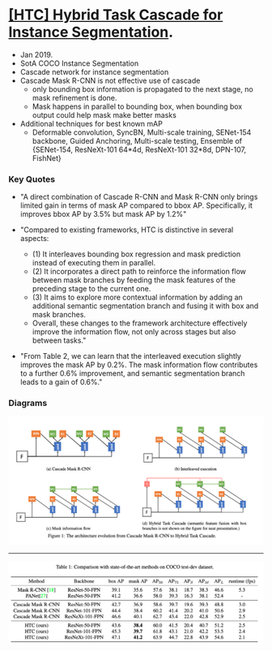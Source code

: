 # [[HTC] Hybrid Task Cascade for Instance Segmentation](https://arxiv.org/abs/1901.07518). 

- Jan 2019. 
- SotA COCO Instance Segmentation
- Cascade network for instance segmentation
- Cascade Mask R-CNN is not effective use of cascade  
    - only bounding box information is propagated to the next stage, no mask refinement is done.
    - Mask happens in parallel to bounding box, when bounding box output could help mask make better masks 
- Additional techniques for best known mAP
    - Deformable convolution, SyncBN, Multi-scale training, SENet-154 backbone, Guided Anchoring, Multi-scale testing, Ensemble of {SENet-154, ResNeXt-101 64\*4d, ResNeXt-101 32\*8d, DPN-107, FishNet}

### Key Quotes
- "A direct combination of Cascade R-CNN and Mask R-CNN only brings limited gain in terms of mask AP compared to bbox AP. Specifically, it improves bbox AP by 3.5% but mask AP by 1.2%"

- "Compared to existing frameworks, HTC is distinctive in several aspects: 
    - (1) It interleaves bounding box regression and mask prediction instead of executing them in parallel. 
    - (2) It incorporates a direct path to reinforce the information flow between mask branches by feeding the mask features of the preceding stage to the current one. 
    - (3) It aims to explore more contextual information by adding an additional semantic segmentation branch and fusing it with box and mask branches.
    - Overall, these changes to the framework architecture effectively improve the information flow, not only across stages but also between tasks."

- "From Table 2, we can learn that the interleaved execution slightly improves the mask AP by 0.2%. The mask information flow contributes to a further 0.6% improvement, and semantic segmentation branch leads to a gain of 0.6%."

### Diagrams


![Cascade Evolution from Mask R-CNN to HTC](images/HTC_cascade_diagram.png)

--- 

![Results and Comparison with other SotA models](images/HTC_sota_results.png)


